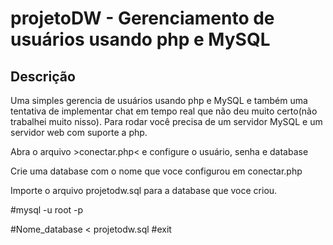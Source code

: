 # projetoDW - Gerenciamento de usuários usando php e MySQL


## Descrição

Uma simples gerencia de usuários usando php e MySQL e também uma tentativa de implementar chat em tempo real que não deu muito certo(não trabalhei muito nisso).
Para rodar você precisa de um servidor MySQL e um servidor web com suporte a php.

Abra o arquivo  >conectar.php< e configure o usuário, senha e database

Crie uma database com o nome que voce configurou em conectar.php


Importe o arquivo projetodw.sql para a database que voce criou.

#mysql -u root -p

#Nome_database < projetodw.sql
#exit


